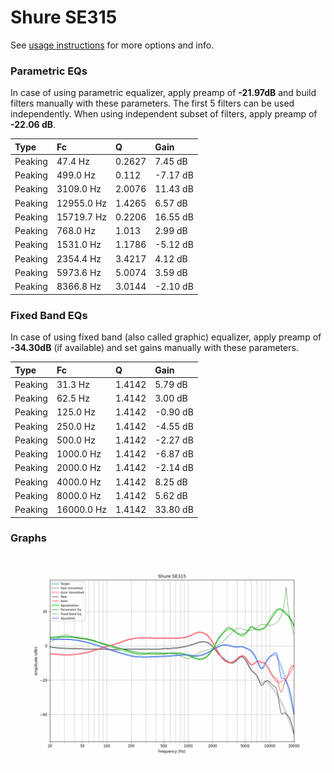 # Shure SE315
See [usage instructions](https://github.com/jaakkopasanen/AutoEq#usage) for more options and info.

### Parametric EQs
In case of using parametric equalizer, apply preamp of **-21.97dB** and build filters manually
with these parameters. The first 5 filters can be used independently.
When using independent subset of filters, apply preamp of **-22.06 dB**.

| Type    | Fc         |      Q | Gain     |
|:--------|:-----------|:-------|:---------|
| Peaking | 47.4 Hz    | 0.2627 | 7.45 dB  |
| Peaking | 499.0 Hz   | 0.112  | -7.17 dB |
| Peaking | 3109.0 Hz  | 2.0076 | 11.43 dB |
| Peaking | 12955.0 Hz | 1.4265 | 6.57 dB  |
| Peaking | 15719.7 Hz | 0.2206 | 16.55 dB |
| Peaking | 768.0 Hz   | 1.013  | 2.99 dB  |
| Peaking | 1531.0 Hz  | 1.1786 | -5.12 dB |
| Peaking | 2354.4 Hz  | 3.4217 | 4.12 dB  |
| Peaking | 5973.6 Hz  | 5.0074 | 3.59 dB  |
| Peaking | 8366.8 Hz  | 3.0144 | -2.10 dB |

### Fixed Band EQs
In case of using fixed band (also called graphic) equalizer, apply preamp of **-34.30dB**
(if available) and set gains manually with these parameters.

| Type    | Fc         |      Q | Gain     |
|:--------|:-----------|:-------|:---------|
| Peaking | 31.3 Hz    | 1.4142 | 5.79 dB  |
| Peaking | 62.5 Hz    | 1.4142 | 3.00 dB  |
| Peaking | 125.0 Hz   | 1.4142 | -0.90 dB |
| Peaking | 250.0 Hz   | 1.4142 | -4.55 dB |
| Peaking | 500.0 Hz   | 1.4142 | -2.27 dB |
| Peaking | 1000.0 Hz  | 1.4142 | -6.87 dB |
| Peaking | 2000.0 Hz  | 1.4142 | -2.14 dB |
| Peaking | 4000.0 Hz  | 1.4142 | 8.25 dB  |
| Peaking | 8000.0 Hz  | 1.4142 | 5.62 dB  |
| Peaking | 16000.0 Hz | 1.4142 | 33.80 dB |

### Graphs
![](./Shure%20SE315.png)